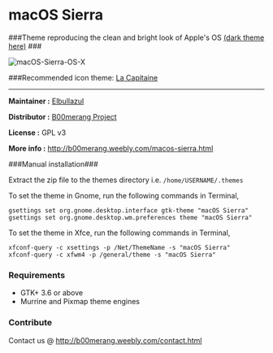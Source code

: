 # macOS Sierra 
###Theme reproducing the clean and bright look of Apple's OS [(dark theme here)](https://github.com/B00merang-Project/macOS-Sierra-Dark) ###

![macOS-Sierra-OS-X](http://b00merang.weebly.com/uploads/1/6/8/1/16813022/screenshot-2016-12-20-14-07-38_2_orig.png)

###Recommended icon theme: [La Capitaine](https://github.com/keeferrourke/la-capitaine-icon-theme)

***

**Maintainer :** [Elbullazul](https://github.com/Elbullazul)

**Distributor :** [B00merang Project](https://github.com/B00merang-Project)

**License :** GPL v3

**More info :** http://b00merang.weebly.com/macos-sierra.html

###Manual installation###

Extract the zip file to the themes directory i.e. `/home/USERNAME/.themes`

To set the theme in Gnome, run the following commands in Terminal,

```
gsettings set org.gnome.desktop.interface gtk-theme "macOS Sierra"
gsettings set org.gnome.desktop.wm.preferences theme "macOS Sierra"
```

To set the theme in Xfce, run the following commands in Terminal,

```
xfconf-query -c xsettings -p /Net/ThemeName -s "macOS Sierra"
xfconf-query -c xfwm4 -p /general/theme -s "macOS Sierra"
```

### Requirements ###

- GTK+ 3.6 or above
- Murrine and Pixmap theme engines

### Contribute ###

Contact us @ http://b00merang.weebly.com/contact.html
